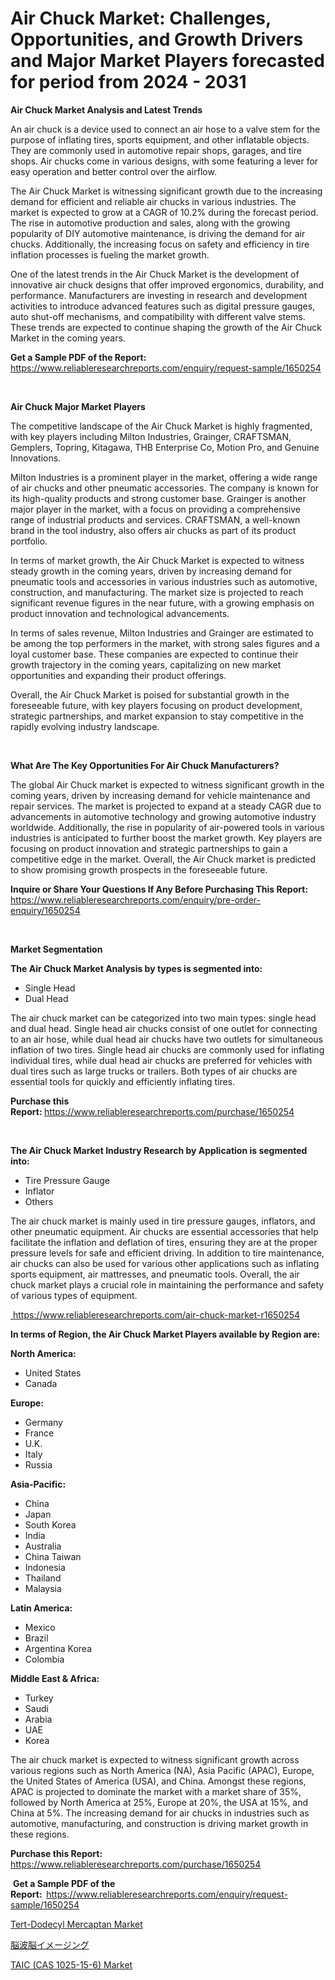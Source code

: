<p><h1>Air Chuck Market: Challenges, Opportunities, and Growth Drivers and Major Market Players forecasted for period from 2024 - 2031</h1></p><p><strong>Air Chuck Market Analysis and Latest Trends</strong></p>
<p><p>An air chuck is a device used to connect an air hose to a valve stem for the purpose of inflating tires, sports equipment, and other inflatable objects. They are commonly used in automotive repair shops, garages, and tire shops. Air chucks come in various designs, with some featuring a lever for easy operation and better control over the airflow.</p><p>The Air Chuck Market is witnessing significant growth due to the increasing demand for efficient and reliable air chucks in various industries. The market is expected to grow at a CAGR of 10.2% during the forecast period. The rise in automotive production and sales, along with the growing popularity of DIY automotive maintenance, is driving the demand for air chucks. Additionally, the increasing focus on safety and efficiency in tire inflation processes is fueling the market growth.</p><p>One of the latest trends in the Air Chuck Market is the development of innovative air chuck designs that offer improved ergonomics, durability, and performance. Manufacturers are investing in research and development activities to introduce advanced features such as digital pressure gauges, auto shut-off mechanisms, and compatibility with different valve stems. These trends are expected to continue shaping the growth of the Air Chuck Market in the coming years.</p></p>
<p><strong>Get a Sample PDF of the Report:&nbsp;</strong> <a href="https://www.reliableresearchreports.com/enquiry/request-sample/1650254">https://www.reliableresearchreports.com/enquiry/request-sample/1650254</a></p>
<p>&nbsp;</p>
<p><strong>Air Chuck Major Market Players</strong></p>
<p><p>The competitive landscape of the Air Chuck Market is highly fragmented, with key players including Milton Industries, Grainger, CRAFTSMAN, Gemplers, Topring, Kitagawa, THB Enterprise Co, Motion Pro, and Genuine Innovations.</p><p>Milton Industries is a prominent player in the market, offering a wide range of air chucks and other pneumatic accessories. The company is known for its high-quality products and strong customer base. Grainger is another major player in the market, with a focus on providing a comprehensive range of industrial products and services. CRAFTSMAN, a well-known brand in the tool industry, also offers air chucks as part of its product portfolio.</p><p>In terms of market growth, the Air Chuck Market is expected to witness steady growth in the coming years, driven by increasing demand for pneumatic tools and accessories in various industries such as automotive, construction, and manufacturing. The market size is projected to reach significant revenue figures in the near future, with a growing emphasis on product innovation and technological advancements.</p><p>In terms of sales revenue, Milton Industries and Grainger are estimated to be among the top performers in the market, with strong sales figures and a loyal customer base. These companies are expected to continue their growth trajectory in the coming years, capitalizing on new market opportunities and expanding their product offerings.</p><p>Overall, the Air Chuck Market is poised for substantial growth in the foreseeable future, with key players focusing on product development, strategic partnerships, and market expansion to stay competitive in the rapidly evolving industry landscape.</p></p>
<p>&nbsp;</p>
<p><strong>What Are The Key Opportunities For Air Chuck Manufacturers?</strong></p>
<p><p>The global Air Chuck market is expected to witness significant growth in the coming years, driven by increasing demand for vehicle maintenance and repair services. The market is projected to expand at a steady CAGR due to advancements in automotive technology and growing automotive industry worldwide. Additionally, the rise in popularity of air-powered tools in various industries is anticipated to further boost the market growth. Key players are focusing on product innovation and strategic partnerships to gain a competitive edge in the market. Overall, the Air Chuck market is predicted to show promising growth prospects in the foreseeable future.</p></p>
<p><strong>Inquire or Share Your Questions If Any Before Purchasing This Report:</strong> <a href="https://www.reliableresearchreports.com/enquiry/pre-order-enquiry/1650254">https://www.reliableresearchreports.com/enquiry/pre-order-enquiry/1650254</a></p>
<p>&nbsp;</p>
<p><strong>Market Segmentation</strong></p>
<p><strong>The Air Chuck Market Analysis by types is segmented into:</strong></p>
<p><ul><li>Single Head</li><li>Dual Head</li></ul></p>
<p><p>The air chuck market can be categorized into two main types: single head and dual head. Single head air chucks consist of one outlet for connecting to an air hose, while dual head air chucks have two outlets for simultaneous inflation of two tires. Single head air chucks are commonly used for inflating individual tires, while dual head air chucks are preferred for vehicles with dual tires such as large trucks or trailers. Both types of air chucks are essential tools for quickly and efficiently inflating tires.</p></p>
<p><strong>Purchase this Report:&nbsp;</strong><a href="https://www.reliableresearchreports.com/purchase/1650254">https://www.reliableresearchreports.com/purchase/1650254</a></p>
<p>&nbsp;</p>
<p><strong>The Air Chuck Market Industry Research by Application is segmented into:</strong></p>
<p><ul><li>Tire Pressure Gauge</li><li>Inflator</li><li>Others</li></ul></p>
<p><p>The air chuck market is mainly used in tire pressure gauges, inflators, and other pneumatic equipment. Air chucks are essential accessories that help facilitate the inflation and deflation of tires, ensuring they are at the proper pressure levels for safe and efficient driving. In addition to tire maintenance, air chucks can also be used for various other applications such as inflating sports equipment, air mattresses, and pneumatic tools. Overall, the air chuck market plays a crucial role in maintaining the performance and safety of various types of equipment.</p></p>
<p><a href="https://www.reliableresearchreports.com/air-chuck-market-r1650254">&nbsp;https://www.reliableresearchreports.com/air-chuck-market-r1650254</a></p>
<p><strong>In terms of Region, the Air Chuck Market Players available by Region are:</strong></p>
<p>
    <p> <strong> North America: </strong>
        <ul>
            <li>United States</li>
            <li>Canada</li>
        </ul>
        </p> 
    <p> <strong> Europe: </strong>
        <ul>
            <li>Germany</li>
            <li>France</li>
            <li>U.K.</li>
            <li>Italy</li>
            <li>Russia</li>
        </ul>
        </p> 
    <p> <strong> Asia-Pacific: </strong>
        <ul>
            <li>China</li>
            <li>Japan</li>
            <li>South Korea</li>
            <li>India</li>
            <li>Australia</li>
            <li>China Taiwan</li>
            <li>Indonesia</li>
            <li>Thailand</li>
            <li>Malaysia</li>
        </ul>
        </p> 
    <p> <strong> Latin America: </strong>
        <ul>
            <li>Mexico</li>
            <li>Brazil</li>
            <li>Argentina Korea</li>
            <li>Colombia</li>
        </ul>
        </p> 
    <p> <strong> Middle East & Africa: </strong>
        <ul>
            <li>Turkey</li>
            <li>Saudi</li>
            <li>Arabia</li>
            <li>UAE</li>
            <li>Korea</li>
        </ul>
    </p>
    </p>
<p><p>The air chuck market is expected to witness significant growth across various regions such as North America (NA), Asia Pacific (APAC), Europe, the United States of America (USA), and China. Amongst these regions, APAC is projected to dominate the market with a market share of 35%, followed by North America at 25%, Europe at 20%, the USA at 15%, and China at 5%. The increasing demand for air chucks in industries such as automotive, manufacturing, and construction is driving market growth in these regions.</p></p>
<p><strong>Purchase this Report: </strong><a href="https://www.reliableresearchreports.com/purchase/1650254">https://www.reliableresearchreports.com/purchase/1650254</a></p>
<p>&nbsp;<strong>Get a Sample PDF of the Report:&nbsp;&nbsp;</strong><a href="https://www.reliableresearchreports.com/enquiry/request-sample/1650254">https://www.reliableresearchreports.com/enquiry/request-sample/1650254</a></p>
<p><strong></strong></p>
<p><p><a href="https://www.linkedin.com/pulse/tert-dodecyl-mercaptan-market-competitive-analysis-trends-g7ude?trackingId=MLDvigrpKmvnGM5n8i%2BIPA%3D%3D">Tert-Dodecyl Mercaptan Market</a></p><p><a href="https://medium.com/@ameliaordoneza/eeg%E8%84%B3%E7%94%BB%E5%83%8F%E5%B8%82%E5%A0%B4%E3%81%AF-2031%E5%B9%B4%E3%81%BE%E3%81%A7%E3%81%AE%E5%B8%82%E5%A0%B4%E3%82%B7%E3%82%A7%E3%82%A2-%E3%82%B5%E3%82%A4%E3%82%BA-%E3%81%8A%E3%82%88%E3%81%B3%E4%BA%88%E6%B8%AC%E3%82%92%E4%B8%AD%E5%BF%83%E3%81%AB%E5%B1%95%E9%96%8B%E3%81%95%E3%82%8C%E3%81%A6%E3%81%84%E3%81%BE%E3%81%99-9e2e32c1421f">脳波脳イメージング</a></p><p><a href="https://www.linkedin.com/pulse/taic-cas-1025-15-6-market-size-reveals-best-marketing-channels-fmvde?trackingId=WtEhIGUEsnd60mdfkKsokg%3D%3D">TAIC (CAS 1025-15-6) Market</a></p></p>